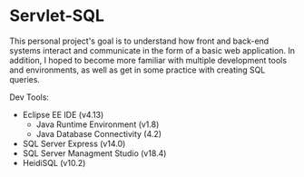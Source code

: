 # Servlet-SQL

This personal project's goal is to understand how front and back-end systems interact and communicate in the form of a basic web application. In addition, I hoped to become more familiar with multiple development tools and environments, as well as get in some practice with creating SQL queries.

Dev Tools:
 - Eclipse EE IDE (v4.13)
   - Java Runtime Environment (v1.8)
   - Java Database Connectivity (4.2)
 - SQL Server Express (v14.0)
 - SQL Server Managment Studio (v18.4)
 - HeidiSQL (v10.2)
